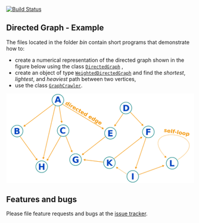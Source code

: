 

[![Build Status](https://travis-ci.com/simphotonics/directed_graph.svg?branch=master)](https://travis-ci.com/simphotonics/directed_graph)

## Directed Graph - Example
The files located in the folder *bin* contain short programs that demonstrate how
to:
* create a numerical representation of the directed graph shown in the figure below using the class [`DirectedGraph`][DirectedGraph] ,
* create an object of type [`WeightedDirectedGraph`][WeightedDirectedGraph] and find the *shortest*, *lightest*, and *heaviest* path between two vertices,
* use the class [`GraphCrawler`][GraphCrawler].


![Directed Graph Image](https://github.com/simphotonics/directed_graph/raw/main/images/directed_graph.svg?sanitize=true)


## Features and bugs
Please file feature requests and bugs at the [issue tracker].

[issue tracker]: https://github.com/simphotonics/directed_graph/issues

[directed_graph]: https://github.com/simphotonics/directed_graph/

[bin]: https://github.com/simphotonics/directed_graph/blob/master/example/bin/

[GraphCrawler]: https://pub.dev/documentation/directed_graph/latest/directed_graph/GraphCrawler-class.html

[DirectedGraph]: https://pub.dev/documentation/directed_graph/latest/directed_graph/DirectedGraph-class.html

[WeightedDirectedGraph]: https://pub.dev/documentation/directed_graph/latest/directed_graph/WeightedDirectedGraph-class.html